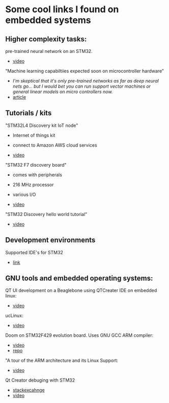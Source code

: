 # Some cool links I found on embedded systems

## Higher complexity tasks:

pre-trained neural network on an STM32.

* [video](https://www.youtube.com/watch?v=pLGeGYQcUWU)


"Machine learning capabiltiies expected soon on microcontroller hardware"

* _I'm skeptical that it's only pre-trained networks as far as deep neural nets go... but I would bet you can run support vector machines or general linear models on micro controllers now._
* [article](https://iot.eetimes.com/machine-learning-capabilities-expected-soon-in-microprocessor-and-microcontroller-hardware/)


## Tutorials / kits

"STM32L4 Discovery kit IoT node"

* Internet of things kit
* connect to Amazon AWS cloud services

* [video](https://www.youtube.com/watch?v=6eUqxjBL_wI)


"STM32 F7 discovery board"

* comes with peripherals
* 216 MHz processor
* various I/O

* [video](https://www.youtube.com/watch?v=6eUqxjBL_wI)



"STM32 Discovery hello world tutorial"

* [video](https://www.youtube.com/watch?v=zlfXL3blDAo)


## Development environments

Supported IDE's for STM32

* [link](http://www.st.com/en/development-tools/stm32-ides.html?querycriteria=productId=LN1200)


## GNU tools and embedded operating systems:

QT UI development on a Beaglebone using QTCreater IDE on embedded linux:

* [video](https://www.youtube.com/watch?v=yNvOyY9zK1o&t=1297s)


ucLinux:

* [video](https://www.youtube.com/watch?v=3WS3pvsOmp4)


Doom on STM32F429 evolution board.  Uses GNU GCC ARM compiler:

* [video](https://www.youtube.com/watch?v=bRNcfsDIc2A)
* [repo](https://github.com/floppes/stm32doom)

"A tour of the ARM architecture and its Linux Support:

* [video](https://www.youtube.com/watch?v=NNol7fRGo2E)


Qt Creator debuging with STM32

* [stackexcahnge](https://electronics.stackexchange.com/questions/212018/debugging-an-arm-stm32-microcontroller-using-qt-creator)
* [video](https://www.youtube.com/watch?v=YgHe3D1t3Fs)
